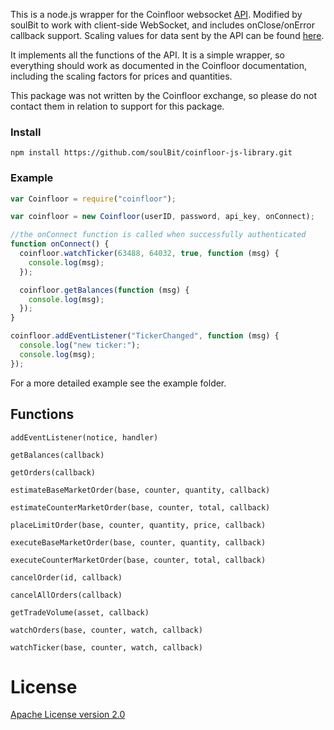 This is a node.js wrapper for the Coinfloor websocket [API](https://github.com/coinfloor/API/blob/master/WEBSOCKET-README.md). Modified by soulBit to work with client-side WebSocket, and includes onClose/onError callback support. Scaling values for data sent by the API can be found [here](https://github.com/coinfloor/API/blob/master/SCALE.md).

It implements all the functions of the API.
It is a simple wrapper, so everything should work as documented in the Coinfloor documentation, including the scaling factors for prices and quantities.

This package was not written by the Coinfloor exchange, so please do not contact them in relation to support for this package.

### Install

`npm install https://github.com/soulBit/coinfloor-js-library.git`

### Example

```js
var Coinfloor = require("coinfloor");

var coinfloor = new Coinfloor(userID, password, api_key, onConnect);

//the onConnect function is called when successfully authenticated
function onConnect() {
  coinfloor.watchTicker(63488, 64032, true, function (msg) {
    console.log(msg);
  });

  coinfloor.getBalances(function (msg) {
    console.log(msg);
  });
}

coinfloor.addEventListener("TickerChanged", function (msg) {
  console.log("new ticker:");
  console.log(msg);
});
```

For a more detailed example see the example folder.

## Functions

`addEventListener(notice, handler)`

`getBalances(callback)`

`getOrders(callback)`

`estimateBaseMarketOrder(base, counter, quantity, callback)`

`estimateCounterMarketOrder(base, counter, total, callback)`

`placeLimitOrder(base, counter, quantity, price, callback)`

`executeBaseMarketOrder(base, counter, quantity, callback)`

`executeCounterMarketOrder(base, counter, total, callback)`

`cancelOrder(id, callback)`

`cancelAllOrders(callback)`

`getTradeVolume(asset, callback)`

`watchOrders(base, counter, watch, callback)`

`watchTicker(base, counter, watch, callback)`

# License

[Apache License version 2.0](LICENSE)
